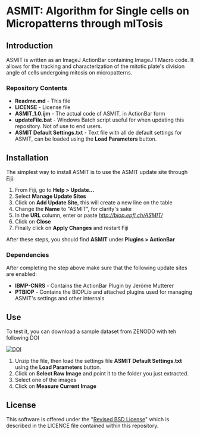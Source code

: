 # ASMIT: Algorithm for Single cells on Micropatterns through mITosis

## Introduction

ASMIT is written as an ImageJ ActionBar containing ImageJ 1 Macro code. It allows for the tracking and characterization of the mitotic plate's division angle of cells undergoing mitosis on micropatterns.

### Repository Contents
- **Readme.md** - This file
- **LICENSE** - License file
- **ASMIT_1.0.ijm** - The actual code of ASMIT, in ActionBar form
- **updateFile.bat** - Windows Batch script useful for when updating this repository. Not of use to end users.
- **ASMIT Default Settings.txt** - Text file with all de default settings for ASMIT, can be loaded using the **Load Parameters** button.

## Installation

The simplest way to install ASMIT is to use the ASMIT update site through [Fiji](https://fiji.sc/):

1. From Fiji, go to **Help > Update...**
2. Select **Manage Update Sites**
3. Click on **Add Update Site**, this will create a new line on the table
4. Change the **Name** to "ASMIT", for clarity's sake
5. In the **URL** column, enter or paste *http://biop.epfl.ch/ASMIT/*
6. Click on **Close**
7. Finally click on **Apply Changes** and restart Fiji

After these steps, you should find **ASMIT** under **Plugins > ActionBar**

### Dependencies
After completing the step above make sure that the following update sites are enabled:
- **IBMP-CNRS** - Contains the ActionBar Plugin by Jerôme Mutterer
- **PTBIOP**  - Contains the BIOPLib and attached plugins used for managing ASMIT's settings and other internals

## Use

To test it, you can download a sample dataset from ZENODO with teh following DOI

[![DOI](https://zenodo.org/badge/DOI/10.5281/zenodo.232218.svg)](https://doi.org/10.5281/zenodo.232218)

1. Unzip the file, then load the settings file **ASMIT Default Settings.txt** using the **Load Parameters** button.
2. Click on **Select Raw Image** and point it to the folder you just extracted.
3. Select one of the images
4. Click on **Measure Current Image**


## License

This software is offered under the "[Revised BSD License](https://en.wikipedia.org/wiki/BSD_licenses#3-clause_license_.28.22Revised_BSD_License.22.2C_.22New_BSD_License.22.2C_or_.22Modified_BSD_License.22.29)" which is described in the LICENCE file contained within this repository.